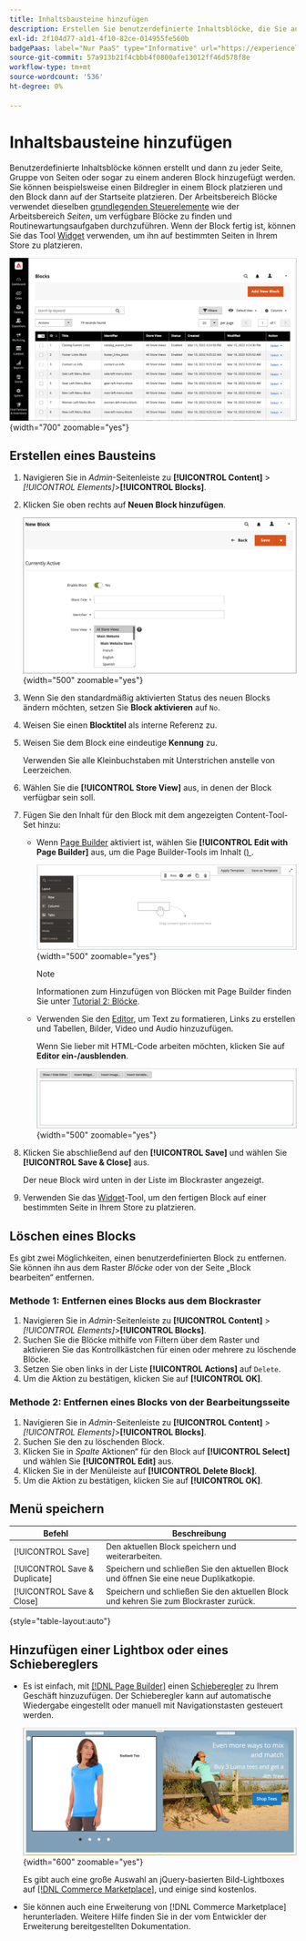 ```yaml
---
title: Inhaltsbausteine hinzufügen
description: Erstellen Sie benutzerdefinierte Inhaltsblöcke, die Sie auf einer beliebigen Seite oder in einem anderen Block wiederverwenden können.
exl-id: 2f104d77-a1d1-4f10-82ce-014955fe560b
badgePaas: label="Nur PaaS" type="Informative" url="https://experienceleague.adobe.com/en/docs/commerce/user-guides/product-solutions" tooltip="Gilt nur für Adobe Commerce in Cloud-Projekten (von Adobe verwaltete PaaS-Infrastruktur) und lokale Projekte."
source-git-commit: 57a913b21f4cbbb4f0800afe13012ff46d578f8e
workflow-type: tm+mt
source-wordcount: '536'
ht-degree: 0%

---
```


# Inhaltsbausteine hinzufügen

Benutzerdefinierte Inhaltsblöcke können erstellt und dann zu jeder Seite, Gruppe von Seiten oder sogar zu einem anderen Block hinzugefügt werden. Sie können beispielsweise einen Bildregler in einem Block platzieren und den Block dann auf der Startseite platzieren. Der Arbeitsbereich Blöcke verwendet dieselben [grundlegenden Steuerelemente](pages-workspace.md) wie der Arbeitsbereich _Seiten_, um verfügbare Blöcke zu finden und Routinewartungsaufgaben durchzuführen. Wenn der Block fertig ist, können Sie das Tool [Widget](widget-static-block.md) verwenden, um ihn auf bestimmten Seiten in Ihrem Store zu platzieren.

![Auf der Seite „Blöcke“ wird ein Raster mit vorhandenen Blöcken angezeigt](./assets/blocks-workspace.png){width="700" zoomable="yes"}

## Erstellen eines Bausteins

1. Navigieren Sie in _Admin_-Seitenleiste zu **[!UICONTROL Content]** > _[!UICONTROL Elements]_>**[!UICONTROL Blocks]**.

1. Klicken Sie oben rechts auf **Neuen Block hinzufügen**.

   ![Die Seite Neuer Block zeigt Optionen und einen Inhaltsbereich an](./assets/block-detail.png){width="500" zoomable="yes"}

1. Wenn Sie den standardmäßig aktivierten Status des neuen Blocks ändern möchten, setzen Sie **Block aktivieren** auf `No`.

1. Weisen Sie einen **Blocktitel** als interne Referenz zu.

1. Weisen Sie dem Block eine eindeutige **Kennung** zu.

   Verwenden Sie alle Kleinbuchstaben mit Unterstrichen anstelle von Leerzeichen.

1. Wählen Sie die **[!UICONTROL Store View]** aus, in denen der Block verfügbar sein soll.

1. Fügen Sie den Inhalt für den Block mit dem angezeigten Content-Tool-Set hinzu:

   - Wenn [Page Builder](../page-builder/introduction.md) aktiviert ist, wählen Sie **[!UICONTROL Edit with Page Builder]** aus, um die Page Builder-Tools im Inhalt ([) ](../page-builder/workspace.md).

     ![Page Builder-Arbeitsbereich](./assets/pb-workspace-block.png){width="500" zoomable="yes"}

     >[!NOTE]
     >
     >Informationen zum Hinzufügen von Blöcken mit Page Builder finden Sie unter [Tutorial 2: Blöcke](../page-builder/2-blocks.md).

   - Verwenden Sie den [Editor](editor.md), um Text zu formatieren, Links zu erstellen und Tabellen, Bilder, Video und Audio hinzuzufügen.

     Wenn Sie lieber mit HTML-Code arbeiten möchten, klicken Sie auf **Editor ein-/ausblenden**.

     ![Blockeditor (ausgeblendet)](./assets/block-editor-hidden.png){width="500" zoomable="yes"}

1. Klicken Sie abschließend auf den **[!UICONTROL Save]** und wählen Sie **[!UICONTROL Save & Close]** aus.

   Der neue Block wird unten in der Liste im Blockraster angezeigt.

1. Verwenden Sie das [Widget](widget-static-block.md)-Tool, um den fertigen Block auf einer bestimmten Seite in Ihrem Store zu platzieren.

## Löschen eines Blocks

Es gibt zwei Möglichkeiten, einen benutzerdefinierten Block zu entfernen. Sie können ihn aus dem Raster _Blöcke_ oder von der Seite „Block bearbeiten“ entfernen.

### Methode 1: Entfernen eines Blocks aus dem Blockraster

1. Navigieren Sie in _Admin_-Seitenleiste zu **[!UICONTROL Content]** > _[!UICONTROL Elements]_>**[!UICONTROL Blocks]**.
1. Suchen Sie die Blöcke mithilfe von Filtern über dem Raster und aktivieren Sie das Kontrollkästchen für einen oder mehrere zu löschende Blöcke.
1. Setzen Sie oben links in der Liste **[!UICONTROL Actions]** auf `Delete`.
1. Um die Aktion zu bestätigen, klicken Sie auf **[!UICONTROL OK]**.

### Methode 2: Entfernen eines Blocks von der Bearbeitungsseite

1. Navigieren Sie in _Admin_-Seitenleiste zu **[!UICONTROL Content]** > _[!UICONTROL Elements]_>**[!UICONTROL Blocks]**.
1. Suchen Sie den zu löschenden Block.
1. Klicken Sie in _Spalte_ Aktionen“ für den Block auf **[!UICONTROL Select]** und wählen Sie **[!UICONTROL Edit]** aus.
1. Klicken Sie in der Menüleiste auf **[!UICONTROL Delete Block]**.
1. Um die Aktion zu bestätigen, klicken Sie auf **[!UICONTROL OK]**.

## Menü speichern

| Befehl | Beschreibung |
|----------|----------- |
| [!UICONTROL Save] | Den aktuellen Block speichern und weiterarbeiten. |
| [!UICONTROL Save & Duplicate] | Speichern und schließen Sie den aktuellen Block und öffnen Sie eine neue Duplikatkopie. |
| [!UICONTROL Save & Close] | Speichern und schließen Sie den aktuellen Block und kehren Sie zum Blockraster zurück. |

{style="table-layout:auto"}

## Hinzufügen einer Lightbox oder eines Schiebereglers

- Es ist einfach, mit [[!DNL Page Builder]](../page-builder/introduction.md) einen [Schieberegler](../page-builder/slider.md) zu Ihrem Geschäft hinzuzufügen. Der Schieberegler kann auf automatische Wiedergabe eingestellt oder manuell mit Navigationstasten gesteuert werden.

  ![Page Builder-Regler](./assets/pb-tutorial3-slider-tee-shirt-promo.png){width="600" zoomable="yes"}

  Es gibt auch eine große Auswahl an jQuery-basierten Bild-Lightboxes auf [[!DNL Commerce Marketplace]][1], und einige sind kostenlos.

- Sie können auch eine Erweiterung von [!DNL Commerce Marketplace] herunterladen. Weitere Hilfe finden Sie in der vom Entwickler der Erweiterung bereitgestellten Dokumentation.

[1]: https://marketplace.magento.com/extensions.html?q=lightbox
